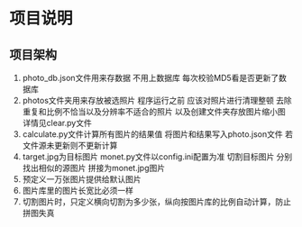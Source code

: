 # 项目说明

## 项目架构

1. photo_db.json文件用来存数据 不用上数据库 每次校验MD5看是否更新了数据库
2. photos文件夹用来存放被选照片 程序运行之前 应该对照片进行清理整顿 去除重复和比例不恰当以及分辨率不适合的照片 以及创建文件夹存放图片缩小图 详情见clear.py文件
3. calculate.py文件计算所有图片的结果值 将图片和结果写入photo.json文件 若文件源未更新则不更新计算
4. target.jpg为目标图片 monet.py文件以config.ini配置为准 切割目标图片 分别找出相似的源图片 拼接为monet.jpg图片
5. 预定义一万张图片提供给默认图片
6. 图片库里的图片长宽比必须一样
7. 切割图片时，只定义横向切割为多少张，纵向按图片库的比例自动计算，防止拼图失真
